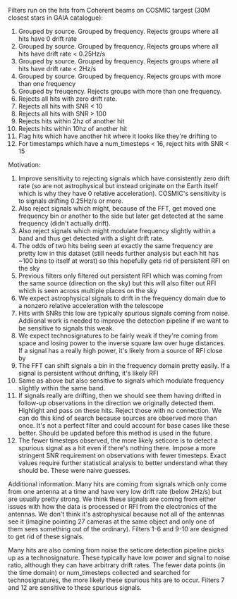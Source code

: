 Filters run on the hits from Coherent beams on COSMIC targest (30M closest stars in GAIA catalogue):
1. Grouped by source. Grouped by frequency. Rejects groups where all hits have 0 drift rate
2. Grouped by source. Grouped by frequency. Rejects groups where all hits have drift rate < 0.25Hz/s
3. Grouped by source. Grouped by frequency. Rejects groups where all hits have drift rate < 2Hz/s
4. Grouped by source. Grouped by frequency. Rejects groups with more than one frequency
5. Grouped by freuqency. Rejects groups with more than one frequency.
6. Rejects all hits with zero drift rate.
7. Rejects all hits with SNR < 10
8. Rejects all hits with SNR > 100
9. Rejects hits within 2hz of another hit
10. Rejects hits within 10hz of another hit
11. Flag hits which have another hit where it looks like they're drifting to
12. For timestamps which have a num_timesteps < 16, reject hits with SNR < 15

Motivation:
1. Improve sensitivity to rejecting signals which have consistently zero drift rate (so are not astrophysical but instead originate on the Earth itself which is why they have 0 relative acceleration). COSMIC's sensitivity is to signals drifting 0.25Hz/s or more. 
2. Also reject signals which might, because of the FFT, get moved one frequency bin or another to the side but later get detected at the same frequency (didn't actually drift).
3. Also reject signals which might modulate frequency slightly within a band and thus get detected with a slight drift rate.
4. The odds of two hits being seen at exactly the same frequency are pretty low in this dataset (still needs further analysis but each hit has ~100 bins to itself at worst) so this hopefully gets rid of persistent RFI on the sky
5. Previous filters only filtered out persistent RFI which was coming from the same source (direction on the sky) but this will also filter out RFI which is seen across multiple places on the sky
6. We expect astrophysical signals to drift in the frequency domain due to a nonzero relative acceleration with the telescope
7. Hits with SNRs this low are typically spurious signals coming from noise. Addiional work is needed to improve the detection pipeline if we want to be sensitive to signals this weak.
8. We expect technosignatures to be fairly weak if they're coming from space and losing power to the inverse square law over huge distances. If a signal has a really high power, it's likely from a source of RFI close by
9. The FFT can shift signals a bin in the frequency domain pretty easily. If a signal is persistent without drifting, it's likely RFI
10. Same as above but also sensitive to signals which modulate frequency slightly within the same band.
11. If signals really are drifting, then we should see them having drifted in follow-up observations in the direction we originally detected them. Highlight and pass on these hits. Reject those with no connection. We can do this kind of search because sources are observed more than once. It's not a perfect filter and could account for base cases like these better. Should be updated before this method is used in the future.
12. The fewer timesteps observed, the more likely seticore is to detect a spurious signal as a hit even if there's nothing there. Impose a more stringent SNR requirement on observations with fewer timesteps. Exact values require further statistical analysis to better understand what they should be. These were naive guesses.

Additional information:
Many hits are coming from signals which only come from one antenna at a time and have very low drift rate (below 2Hz/s) but are usually pretty strong. We think these signals are coming from either issues with how the data is processed or RFI from the electronics of the antennas. We don't think it's astrophysical because not all of the antennas see it (imagine pointing 27 cameras at the same object and only one of them sees something out of the ordinary). Filters 1-6 and 9-10 are designed to get rid of these signals.

Many hits are also coming from noise the seticore detection pipeline picks up as a technosignature. These typically have low power and signal to noise ratio, although they can have arbitrary drift rates. The fewer data points (in the time domain) or num_timesteps collected and searched for technosignatures, the more likely these spurious hits are to occur. Filters 7 and 12 are sensitive to these spurious signals.


